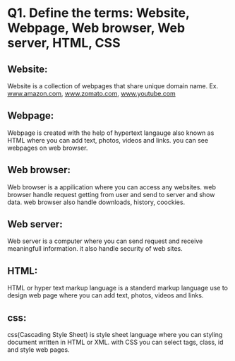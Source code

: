 # Q1. Define the terms: Website, Webpage, Web browser, Web server, HTML, CSS

## Website:

Website is a collection of webpages that share unique domain name. Ex. www.amazon.com, www.zomato.com, www.youtube.com

## Webpage:

Webpage is created with the help of hypertext langauge also known as HTML where you can add text, photos, videos and links. you can see webpages on web browser.

## Web browser:

Web browser is a appilication where you can access any websites. web browser handle request getting from user and send to server and show data. web browser also handle downloads, history, coockies.

## Web server:

Web server is a computer where you can send request and receive meaningfull information. it also handle security of web sites.

## HTML:

HTML or hyper text markup language is a standerd markup language use to design web page where you can add text, photos, videos and links.

## css:
css(Cascading Style Sheet) is style sheet language where you can styling document written in HTML or XML. with CSS you can select tags, class, id and style web pages.

